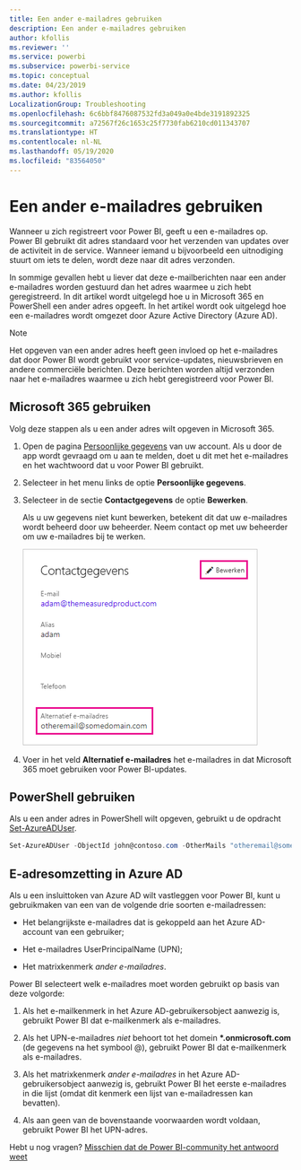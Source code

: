 ```yaml
---
title: Een ander e-mailadres gebruiken
description: Een ander e-mailadres gebruiken
author: kfollis
ms.reviewer: ''
ms.service: powerbi
ms.subservice: powerbi-service
ms.topic: conceptual
ms.date: 04/23/2019
ms.author: kfollis
LocalizationGroup: Troubleshooting
ms.openlocfilehash: 6c6bbf8476087532fd3a049a0e4bde3191892325
ms.sourcegitcommit: a72567f26c1653c25f7730fab6210cd011343707
ms.translationtype: HT
ms.contentlocale: nl-NL
ms.lasthandoff: 05/19/2020
ms.locfileid: "83564050"
---
```

# <a name="use-an-alternate-email-address"></a>Een ander e-mailadres gebruiken

Wanneer u zich registreert voor Power BI, geeft u een e-mailadres op. Power BI gebruikt dit adres standaard voor het verzenden van updates over de activiteit in de service. Wanneer iemand u bijvoorbeeld een uitnodiging stuurt om iets te delen, wordt deze naar dit adres verzonden.

In sommige gevallen hebt u liever dat deze e-mailberichten naar een ander e-mailadres worden gestuurd dan het adres waarmee u zich hebt geregistreerd. In dit artikel wordt uitgelegd hoe u in Microsoft 365 en PowerShell een ander adres opgeeft. In het artikel wordt ook uitgelegd hoe een e-mailadres wordt omgezet door Azure Active Directory (Azure AD).

> [!NOTE]
> Het opgeven van een ander adres heeft geen invloed op het e-mailadres dat door Power BI wordt gebruikt voor service-updates, nieuwsbrieven en andere commerciële berichten. Deze berichten worden altijd verzonden naar het e-mailadres waarmee u zich hebt geregistreerd voor Power BI.

## <a name="use-microsoft-365"></a>Microsoft 365 gebruiken

Volg deze stappen als u een ander adres wilt opgeven in Microsoft 365.

1. Open de pagina [Persoonlijke gegevens](https://portal.office.com/account/#personalinfo) van uw account. Als u door de app wordt gevraagd om u aan te melden, doet u dit met het e-mailadres en het wachtwoord dat u voor Power BI gebruikt.

1. Selecteer in het menu links de optie **Persoonlijke gegevens**.

1. Selecteer in de sectie **Contactgegevens** de optie **Bewerken**.

    Als u uw gegevens niet kunt bewerken, betekent dit dat uw e-mailadres wordt beheerd door uw beheerder. Neem contact op met uw beheerder om uw e-mailadres bij te werken.

    ![Contactgegevens](media/service-admin-alternate-email-address-for-power-bi/contact-details.png)

1. Voer in het veld **Alternatief e-mailadres** het e-mailadres in dat Microsoft 365 moet gebruiken voor Power BI-updates.

## <a name="use-powershell"></a>PowerShell gebruiken

Als u een ander adres in PowerShell wilt opgeven, gebruikt u de opdracht [Set-AzureADUser](/powershell/module/azuread/set-azureaduser/).

```powershell
Set-AzureADUser -ObjectId john@contoso.com -OtherMails "otheremail@somedomain.com"
```

## <a name="email-address-resolution-in-azure-ad"></a>E-adresomzetting in Azure AD

Als u een insluittoken van Azure AD wilt vastleggen voor Power BI, kunt u gebruikmaken van een van de volgende drie soorten e-mailadressen:

* Het belangrijkste e-mailadres dat is gekoppeld aan het Azure AD-account van een gebruiker;

* Het e-mailadres UserPrincipalName (UPN);

* Het matrixkenmerk *ander e-mailadres*.

Power BI selecteert welk e-mailadres moet worden gebruikt op basis van deze volgorde:

1. Als het e-mailkenmerk in het Azure AD-gebruikersobject aanwezig is, gebruikt Power BI dat e-mailkenmerk als e-mailadres.

1. Als het UPN-e-mailadres *niet* behoort tot het domein **\*.onmicrosoft.com** (de gegevens na het symbool \@), gebruikt Power BI dat e-mailkenmerk als e-mailadres.

1. Als het matrixkenmerk *ander e-mailadres* in het Azure AD-gebruikersobject aanwezig is, gebruikt Power BI het eerste e-mailadres in die lijst (omdat dit kenmerk een lijst van e-mailadressen kan bevatten).

1. Als aan geen van de bovenstaande voorwaarden wordt voldaan, gebruikt Power BI het UPN-adres.

Hebt u nog vragen? [Misschien dat de Power BI-community het antwoord weet](https://community.powerbi.com/)